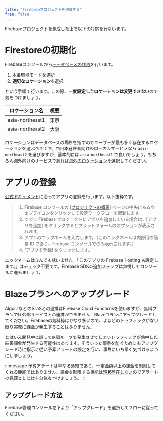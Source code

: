 ```yaml
---
title: "Firebaseプロジェクトを作成する"
free: false
---
```


Firebaseプロジェクトを作成した上で以下の対応を行ないます。

# Firestoreの初期化

Firebaseコンソールから[データベースの作成](https://console.firebase.google.com/u/0/project/_/firestore)を行います。

1. 本番環境モードを選択
2. **適切なロケーション**を選択

という手順で行います。この際、**一度設定したロケーションは変更できない**ので気をつけましょう。

ロケーション名|概要
---|---
asia-northeast1|東京
asia-northeast2|大阪

ロケーションはデータベースの場所を指すのでユーザーが最も多く存在するロケーションを選ぶべきです。西日本在住者向けのローカルサービスなら `asia-northeast2` を選びますが、基本的には `asia-northeast1` で良いでしょう。もちろん海外向けのサービスであれば[海外のロケーション](https://firebase.google.com/docs/firestore/locations?hl=ja#location-r)を選択してください。

# アプリの登録

[公式ドキュメント](https://firebase.google.com/docs/web/setup?hl=ja#register-app)に沿ってアプリの登録を行います。以下抜粋です。

> 1. Firebase コンソールの [[プロジェクトの概要](https://console.firebase.google.com/u/0/project/_/overview?hl=ja)] ページの中央にあるウェブアイコンをクリックして設定ワークフローを起動します。
> 2. すでに Firebase プロジェクトにアプリを追加している場合は、[アプリを追加] をクリックするとプラットフォームのオプションが表示されます。
> 3. アプリのニックネームを入力します。（このニックネームは内部用の簡易 ID であり、Firebase コンソールでのみ表示されます。）
> 4. [アプリを登録] をクリックします。

ニックネームはなんでも構いません。「このアプリの Firebase Hosting も設定します。」はチェック不要です。Firebase SDKの追加ステップは無視してコンソールに進みましょう。

# Blazeプランへのアップグレード

AlgoliaなどのSaaSとの連携はFirebase Cloud Functionsを使いますが、無料プランでは外部サービスとの連携ができません。Blazeプランにアップグレードしてください。Firebaseの無料枠はかなり多いので、よほどのトラフィックがない限り実際に課金が発生することはありません。

とはいえ開発中に誤って無限ループを発生させてしまいトラフィックが集中した結果課金が発生する可能性はあります。そういった事態を防ぐためにもアップグレード時に指示に従い予算アラートの設定を行い、事故にいち早く気づけるようにしましょう。

:::message
予算アラートは単なる通知であり、一定金額以上の課金を制限してくれる機能ではありません。課金を制限する機能は[現状存在しない](https://firebase.google.com/docs/firestore/quotas?hl=ja#set_spending_limits)のでアラートの見落としには十分気をつけましょう。
:::

## アップグレード方法

Firebase管理コンソール左下より「アップグレード」を選択してフローに従ってください。